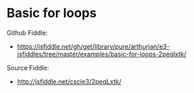 # Basic for loops

Github Fiddle:
- https://jsfiddle.net/gh/get/library/pure/arthurian/e3-jsfiddles/tree/master/examples/basic-for-loops-2peqlxtk/

Source Fiddle:
- http://jsfiddle.net/cscie3/2peqLxtk/


